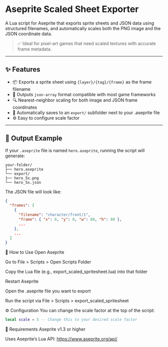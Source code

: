 # Aseprite Scaled Sheet Exporter

A Lua script for Aseprite that exports sprite sheets and JSON data using structured filenames, and automatically scales both the PNG image and the JSON coordinate data.

> ✅ Ideal for pixel-art games that need scaled textures with accurate frame metadata.

---

## ✨ Features

- 📦 Exports a sprite sheet using `{layer}/{tag}/{frame}` as the frame filename
- 🧾 Outputs `json-array` format compatible with most game frameworks
- 🔍 Nearest-neighbor scaling for both image and JSON frame coordinates
- 📁 Automatically saves to an `export/` subfolder next to your .aseprite file
- ⚙️ Easy to configure scale factor

---

## 📂 Output Example

If your `.aseprite` file is named `hero.aseprite`, running the script will generate:

```
your-folder/
├── hero.aseprite
└── export/
├── hero_5x.png
└── hero_5x.json
```

The JSON file will look like:

```json
{
  "frames": [
    {
      "filename": "character/front/1",
      "frame": { "x": 0, "y": 0, "w": 80, "h": 80 },
      ...
    },
    ...
  ]
}
```

🚀 How to Use
Open Aseprite

Go to File > Scripts > Open Scripts Folder

Copy the Lua file (e.g., export_scaled_spritesheet.lua) into that folder

Restart Aseprite

Open the .aseprite file you want to export

Run the script via File > Scripts > export_scaled_spritesheet

⚙️ Configuration
You can change the scale factor at the top of the script:

```lua
local scale = 5 -- Change this to your desired scale factor
```

🧠 Requirements
Aseprite v1.3 or higher

Uses Aseprite’s Lua API: https://www.aseprite.org/api/
